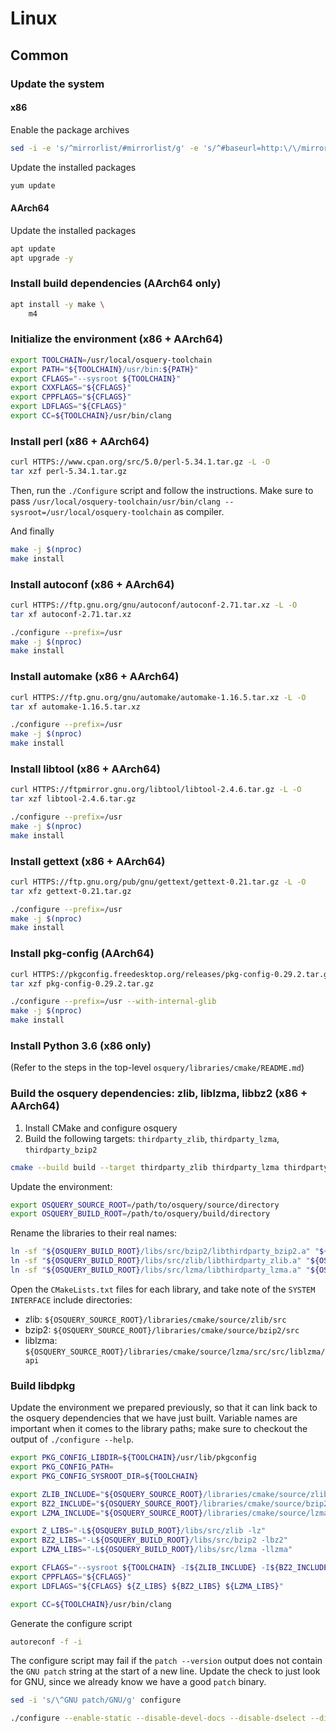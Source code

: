 # Linux

## Common

### Update the system

#### x86

Enable the package archives

```bash
sed -i -e 's/^mirrorlist/#mirrorlist/g' -e 's/^#baseurl=http:\/\/mirror.centos.org\/centos\/$releasever\//baseurl=http:\/\/vault.centos.org\/6.10\//g' /etc/yum.repos.d/CentOS-Base.repo
```

Update the installed packages

```bash
yum update
```

#### AArch64

Update the installed packages

```bash
apt update
apt upgrade -y
```

### Install build dependencies (AArch64 only)

```bash
apt install -y make \
	m4
```

### Initialize the environment (x86 + AArch64)

```bash
export TOOLCHAIN=/usr/local/osquery-toolchain
export PATH="${TOOLCHAIN}/usr/bin:${PATH}"
export CFLAGS="--sysroot ${TOOLCHAIN}"
export CXXFLAGS="${CFLAGS}"
export CPPFLAGS="${CFLAGS}"
export LDFLAGS="${CFLAGS}"
export CC=${TOOLCHAIN}/usr/bin/clang
```

### Install perl (x86 + AArch64)

```bash
curl HTTPS://www.cpan.org/src/5.0/perl-5.34.1.tar.gz -L -O
tar xzf perl-5.34.1.tar.gz
```

Then, run the `./Configure` script and follow the instructions. Make sure to
pass
`/usr/local/osquery-toolchain/usr/bin/clang --sysroot=/usr/local/osquery-toolchain`
as compiler.

And finally

```bash
make -j $(nproc)
make install
```

### Install autoconf (x86 + AArch64)

```bash
curl HTTPS://ftp.gnu.org/gnu/autoconf/autoconf-2.71.tar.xz -L -O
tar xf autoconf-2.71.tar.xz
```

```bash
./configure --prefix=/usr
make -j $(nproc)
make install
```

### Install automake (x86 + AArch64)

```bash
curl HTTPS://ftp.gnu.org/gnu/automake/automake-1.16.5.tar.xz -L -O
tar xf automake-1.16.5.tar.xz
```

```bash
./configure --prefix=/usr
make -j $(nproc)
make install
```

### Install libtool (x86 + AArch64)

```bash
curl HTTPS://ftpmirror.gnu.org/libtool/libtool-2.4.6.tar.gz -L -O
tar xzf libtool-2.4.6.tar.gz
```

```bash
./configure --prefix=/usr
make -j $(nproc)
make install
```

### Install gettext (x86 + AArch64)

```bash
curl HTTPS://ftp.gnu.org/pub/gnu/gettext/gettext-0.21.tar.gz -L -O
tar xfz gettext-0.21.tar.gz
```

```bash
./configure --prefix=/usr
make -j $(nproc)
make install
```

### Install pkg-config (AArch64)

```bash
curl HTTPS://pkgconfig.freedesktop.org/releases/pkg-config-0.29.2.tar.gz -L -O
tar xzf pkg-config-0.29.2.tar.gz
```

```bash
./configure --prefix=/usr --with-internal-glib
make -j $(nproc)
make install
```

### Install Python 3.6 (x86 only)

(Refer to the steps in the top-level `osquery/libraries/cmake/README.md`)

### Build the osquery dependencies: zlib, liblzma, libbz2 (x86 + AArch64)

1. Install CMake and configure osquery
2. Build the following targets: `thirdparty_zlib`, `thirdparty_lzma`,
   `thirdparty_bzip2`

```bash
cmake --build build --target thirdparty_zlib thirdparty_lzma thirdparty_bzip2
```

Update the environment:

```bash
export OSQUERY_SOURCE_ROOT=/path/to/osquery/source/directory
export OSQUERY_BUILD_ROOT=/path/to/osquery/build/directory
```

Rename the libraries to their real names:

```bash
ln -sf "${OSQUERY_BUILD_ROOT}/libs/src/bzip2/libthirdparty_bzip2.a" "${OSQUERY_BUILD_ROOT}/libs/src/bzip2/libbz2.a"
ln -sf "${OSQUERY_BUILD_ROOT}/libs/src/zlib/libthirdparty_zlib.a" "${OSQUERY_BUILD_ROOT}/libs/src/zlib/libz.a"
ln -sf "${OSQUERY_BUILD_ROOT}/libs/src/lzma/libthirdparty_lzma.a" "${OSQUERY_BUILD_ROOT}/libs/src/lzma/liblzma.a"
```

Open the `CMakeLists.txt` files for each library, and take note of the
`SYSTEM INTERFACE` include directories:

- zlib: `${OSQUERY_SOURCE_ROOT}/libraries/cmake/source/zlib/src`
- bzip2: `${OSQUERY_SOURCE_ROOT}/libraries/cmake/source/bzip2/src`
- liblzma:
  `${OSQUERY_SOURCE_ROOT}/libraries/cmake/source/lzma/src/src/liblzma/api`

### Build libdpkg

Update the environment we prepared previously, so that it can link back to the
osquery dependencies that we have just built. Variable names are important when
it comes to the library paths; make sure to checkout the output of
`./configure --help`.

```bash
export PKG_CONFIG_LIBDIR=${TOOLCHAIN}/usr/lib/pkgconfig
export PKG_CONFIG_PATH=
export PKG_CONFIG_SYSROOT_DIR=${TOOLCHAIN}

export ZLIB_INCLUDE="${OSQUERY_SOURCE_ROOT}/libraries/cmake/source/zlib/src"
export BZ2_INCLUDE="${OSQUERY_SOURCE_ROOT}/libraries/cmake/source/bzip2/src"
export LZMA_INCLUDE="${OSQUERY_SOURCE_ROOT}/libraries/cmake/source/lzma/src/src/liblzma/api"

export Z_LIBS="-L${OSQUERY_BUILD_ROOT}/libs/src/zlib -lz"
export BZ2_LIBS="-L${OSQUERY_BUILD_ROOT}/libs/src/bzip2 -lbz2"
export LZMA_LIBS="-L${OSQUERY_BUILD_ROOT}/libs/src/lzma -llzma"

export CFLAGS="--sysroot ${TOOLCHAIN} -I${ZLIB_INCLUDE} -I${BZ2_INCLUDE} -I${LZMA_INCLUDE}"
export CPPFLAGS="${CFLAGS}"
export LDFLAGS="${CFLAGS} ${Z_LIBS} ${BZ2_LIBS} ${LZMA_LIBS}"

export CC=${TOOLCHAIN}/usr/bin/clang
```

Generate the configure script

```bash
autoreconf -f -i
```

The configure script may fail if the `patch --version` output does not contain
the `GNU patch` string at the start of a new line. Update the check to just look
for GNU, since we already know we have a good `patch` binary.

```bash
sed -i 's/\^GNU patch/GNU/g' configure
```

```bash
./configure --enable-static --disable-devel-docs --disable-dselect --disable-start-stop-daemon --with-liblzma --with-libz --with-libbz2 --without-libselinux --without-libz-ng --without-libmd
```
